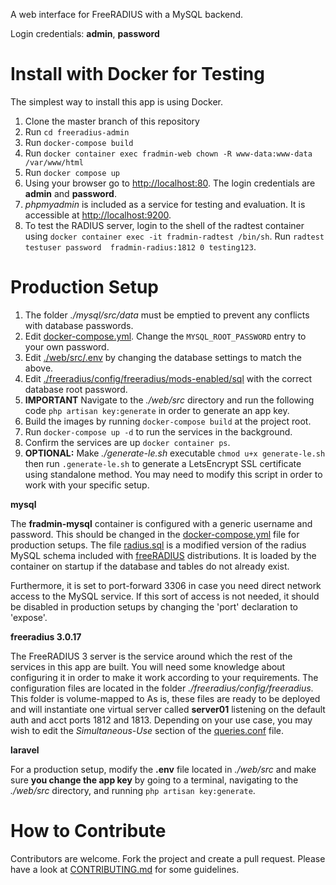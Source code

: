 A web interface for FreeRADIUS with a MySQL backend.

Login credentials: **admin**, **password**

# Install with Docker for Testing
The simplest way to install this app is using Docker.

1. Clone the master branch of this repository
1. Run ```cd freeradius-admin```
2. Run ```docker-compose build```
3. Run ```docker container exec fradmin-web chown -R www-data:www-data /var/www/html```
3. Run ```docker compose up```
3. Using your browser go to [http://localhost:80](http://localhost:80). The login credentials are **admin** and **password**.
4. *phpmyadmin* is included as a service for testing and evaluation. It is accessible at [http://localhost:9200](http://localhost:9200).
5. To test the RADIUS server, login to the shell of the radtest container using ```docker container exec -it fradmin-radtest /bin/sh```. Run ```radtest testuser password  fradmin-radius:1812 0 testing123```.

# Production Setup
1. The folder *./mysql/src/data* must be emptied to prevent any conflicts with database passwords.
2. Edit [docker-compose.yml](docker-compose.yml). Change the ```MYSQL_ROOT_PASSWORD``` entry to your own password.
3. Edit [./web/src/.env](./web/src/.env) by changing the database settings to match the above.
3. Edit [./freeradius/config/freeradius/mods-enabled/sql](sql) with the correct database root password.
4. **IMPORTANT** Navigate to the *./web/src* directory and run the following code ```php artisan key:generate``` in order to generate an app key.
5. Build the images by running ```docker-compose build``` at the project root.
6. Run ```docker-compose up -d``` to run the services in the background.
7. Confirm the services are up ```docker container ps```.
9. **OPTIONAL:** Make *./generate-le.sh* executable ```chmod u+x generate-le.sh``` then run ```.generate-le.sh``` to generate a LetsEncrypt SSL certificate using standalone method. You may need to modify this script in order to work with your specific setup.


**mysql**

The **fradmin-mysql** container is configured with a generic username and password. This should be changed in the [docker-compose.yml](docker-compose.yml) file for production setups. The file [radius.sql](./mysql/srv/initdb.d/radius.sql) is a modified version of the radius MySQL schema included with [freeRADIUS](https://github.com/FreeRADIUS/freeradius-server) distributions. It is loaded by the container on startup if the database and tables do not already exist.

Furthermore, it is set to port-forward 3306 in case you need direct network access to the MySQL service. If this sort of access is not needed, it should be disabled in production setups by changing the 'port' declaration to 'expose'.

**freeradius 3.0.17**

The FreeRADIUS 3 server is the service around which the rest of the services in this app are built. You will need some knowledge about configuring it in order to make it work according to your requirements. The configuration files are located in the folder *./freeradius/config/freeradius*. This folder is volume-mapped to  As is, these files are ready to be deployed and will instantiate one virtual server called **server01** listening on the default auth and acct ports 1812 and 1813. Depending on your use case, you may wish to edit the *Simultaneous-Use* section of the [queries.conf](./freeradius/src/mods-config/sql/main/mysql/queries.conf) file.

**laravel**

For a production setup, modify the **.env** file located in *./web/src* and make sure **you change the app key** by going to a terminal, navigating to the *./web/src* directory, and running ```php artisan key:generate```.




# How to Contribute
Contributors are welcome. Fork the project and create a pull request. Please have a look at [CONTRIBUTING.md](CONTRIBUTING.md) for some guidelines.
